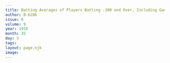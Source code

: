 ```yaml
---
title: Batting Averages of Players Batting .300 and Over, Including Games of Sept 1.
author: B-6286
issue: 6
volume: 9
year: 1916
month: 35
day: V
tags:
layout: page.njk
image:
---
```


